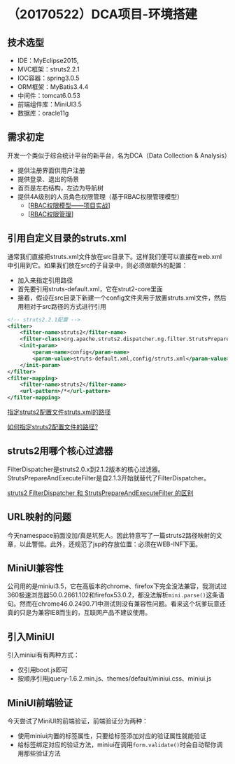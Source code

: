 # （20170522）DCA项目-环境搭建

## 技术选型

* IDE：MyEclipse2015,
* MVC框架：struts2.2.1
* IOC容器：spring3.0.5
* ORM框架：MyBatis3.4.4
* 中间件：tomcat6.0.53
* 前端组件库：MiniUI3.5
* 数据库：oracle11g

## 需求初定

开发一个类似于综合统计平台的新平台，名为DCA（Data Collection & Analysis）

* 提供注册界面供用户注册
* 提供登录、退出的场景
* 首页是左右结构，左边为导航树
* 提供4A级别的人员角色权限管理（基于RBAC权限管理模型）
  * [[RBAC权限模型——项目实战](http://blog.csdn.net/zwk626542417/article/details/46726491)]
  * [[RBAC权限管理](http://blog.csdn.net/painsonline/article/details/7183613)]

## 引用自定义目录的struts.xml

通常我们直接把struts.xml文件放在src目录下。这样我们便可以直接在web.xml中引用到它。如果我们放在src的子目录中，则必须做额外的配置：

* 加入<input-param>来指定引用路径
* 首先要引用struts-default.xml，它在strut2-core里面
* 接着，假设在src目录下新建一个config文件夹用于放置struts.xml文件，然后用相对于src路径的方式进行引用

```xml
<!-- struts2.2.1配置 -->
<filter>
	<filter-name>struts2</filter-name>
	<filter-class>org.apache.struts2.dispatcher.ng.filter.StrutsPrepareAndExecuteFilter</filter-class>
	<init-param>
		<param-name>config</param-name>
		<param-value>struts-default.xml,config/struts.xml</param-value>
	</init-param>
</filter>
<filter-mapping>
	<filter-name>struts2</filter-name>
	<url-pattern>/*</url-pattern>
</filter-mapping>
```

[指定struts2配置文件struts.xml的路径](http://blog.csdn.net/qq964166471/article/details/19915717)

[如何指定struts2配置文件的路径?](http://bbs.csdn.net/topics/300238464)

## struts2用哪个核心过滤器

FilterDispatcher是struts2.0.x到2.1.2版本的核心过滤器。StrutsPrepareAndExecuteFilter是自2.1.3开始就替代了FilterDispatcher。

[struts2 FilterDispatcher 和 StrutsPrepareAndExecuteFilter 的区别](http://blog.csdn.net/s_ongfei/article/details/5811070)

## URL映射的问题

今天namespace前面没加/真是坑死人。因此特意写了一篇struts2路径映射的文章，以此警惕。此外，还规范了jsp的存放位置：必须在WEB-INF下面。

## MiniUI兼容性

公司用的是miniui3.5，它在高版本的chrome、firefox下完全没法兼容，我测试过360极速浏览器50.0.2661.102和firefox53.0.2，都没法解析`mini.parse()`这条语句。然而在chrome46.0.2490.71中测试则没有兼容性问题。看来这个坑爹玩意还真的只是为兼容IE8而生的，互联网产品不建议使用。

## 引入MiniUI

引入miniui有有两种方式：

* 仅引用boot.js即可
* 按顺序引用jquery-1.6.2.min.js、themes/default/miniui.css、miniui.js

## MiniUI前端验证

今天尝试了MiniUI的前端验证，前端验证分为两种：

* 使用miniui内置的标签属性，只要给标签添加对应的验证属性就能验证
* 给标签绑定对应的验证方法，miniui在调用`form.validate()`时会自动帮你调用那些验证方法



#  